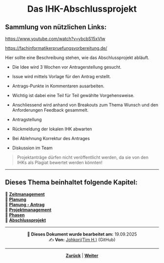# <p align="center">Das IHK-Abschlussprojekt</p>

## Sammlung von nützlichen Links:

<https://www.youtube.com/watch?v=ybcbS15xVIw>

<https://fachinformatikerpruefungsvorbereitung.de/>

Hier sollte eine Beschreibung stehen, wie das Abschlussprojekt abläuft.

- Die Idee wird 3 Wochen vor Antragerstellung gesucht.

- Issue wird mittels Vorlage für den Antrag erstellt.

- Antrags-Punkte in Kommentaren ausarbeiten.

- Wichtig ist dabei eine Teil für Teil gewählte Vorgehensweise.

- Anschliessend wird anhand von Breakouts zum Thema Wunsch und den Anforderungen Feedback gesammelt.

- Antragstellung

- Rückmeldung der lokalen IHK abwarten

- Bei Ablehnung Korrektur des Antrages

- Diskussion im Team

>Projektanträge dürfen nicht veröffentlicht werden, da sie von den IHKs als Plagiat bewertet werden könnten!

---

**Dieses Thema beinhaltet folgende Kapitel:**
---

🔹 [**Zeitmanagement**](/docs/07-methoden_und_projekte/01-projektmanagement/01-zeitmanagement/README.md)<br>
🔹 [**Planung**](/docs/07-methoden_und_projekte/01-projektmanagement/02-planung/README.md) <br>
🔹 [**Planung - Antrag**](/docs/07-methoden_und_projekte/01-projektmanagement/02-planung/01-antrag/README.md) <br>
🔹 [**Projektmanagement**](/docs/07-methoden_und_projekte/01-projektmanagement/03-projektmanagement/README.md) <br>
🔹 [**Phasen**](/docs/07-methoden_und_projekte/01-projektmanagement/04-phasen/README.md) <br>
🔹 [**Abschlussprojekt**](/docs/07-methoden_und_projekte/01-projektmanagement/05-abschlussprojekt/README.md) <br>

---

<p align="center">
📅 <strong>Dieses Dokument wurde bearbeitet am:</strong> 19.09.2025
<br>
✍️ <strong>Von:</strong> <a href="https://github.com/johkori">Johkori(Tim H.)</a> (GitHub)
</p>

---

<p align="center">
<a href="/docs/07-methoden_und_projekte/01-projektmanagement/04-phasen/README.md"><strong>Zurück</strong></a> | 
<a href="/docs/07-methoden_und_projekte/02-methoden/README.md"><strong>Weiter</strong></a>
</p>
